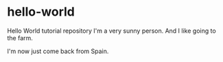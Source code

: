 # hello-world
Hello World tutorial repository
I'm a very sunny person. And I like going to the farm.

I'm now just come back from Spain.
